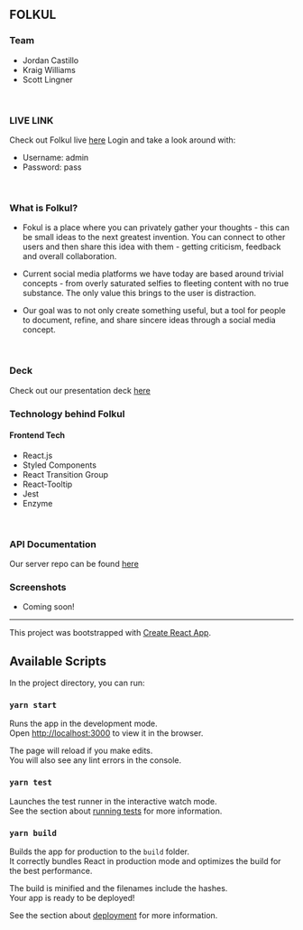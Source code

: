 ## FOLKUL 
### Team 
- Jordan Castillo
- Kraig Williams 
- Scott Lingner
<br />

### LIVE LINK 
Check out Folkul live [here](https://folkul.now.sh/) 
Login and take a look around with: 
- Username: admin
- Password: pass
<br />

### What is Folkul?
- Fokul is a place where you can privately gather your thoughts - this can be small ideas to the next greatest invention. You can connect to other users and then share this idea with them - getting criticism, feedback and overall collaboration.

- Current social media platforms we have today are based around trivial concepts - from overly saturated selfies to fleeting content with no true substance. The only value this brings to the user is distraction. 

- Our goal was to not only create something useful, but a tool for people to document, refine, and share sincere ideas through a social media concept. 
<br />

### Deck
Check out our presentation deck [here](https://docs.google.com/presentation/d/15DgrTv6ElXifnbfJY-NHIvDcf96xv8qaSqzbs-DXWkQ/edit?usp=sharing) 
<br />

### Technology behind Folkul
#### Frontend Tech
- React.js
- Styled Components 
- React Transition Group
- React-Tooltip
- Jest
- Enzyme
<br />

### API Documentation
Our server repo can be found [here](https://github.com/kraigwilliams/motive-api) 
<br />

### Screenshots 
- Coming soon! 


- - - - 



This project was bootstrapped with [Create React App](https://github.com/facebook/create-react-app).

## Available Scripts

In the project directory, you can run:

### `yarn start`

Runs the app in the development mode.<br />
Open [http://localhost:3000](http://localhost:3000) to view it in the browser.

The page will reload if you make edits.<br />
You will also see any lint errors in the console.

### `yarn test`

Launches the test runner in the interactive watch mode.<br />
See the section about [running tests](https://facebook.github.io/create-react-app/docs/running-tests) for more information.

### `yarn build`

Builds the app for production to the `build` folder.<br />
It correctly bundles React in production mode and optimizes the build for the best performance.

The build is minified and the filenames include the hashes.<br />
Your app is ready to be deployed!

See the section about [deployment](https://facebook.github.io/create-react-app/docs/deployment) for more information.
